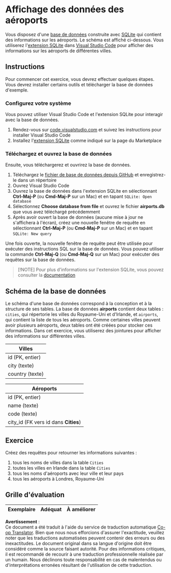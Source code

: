 <!--
CO_OP_TRANSLATOR_METADATA:
{
  "original_hash": "2f2d7693f28e4b2675f275e489dc5aac",
  "translation_date": "2025-08-24T12:02:55+00:00",
  "source_file": "2-Working-With-Data/05-relational-databases/assignment.md",
  "language_code": "fr"
}
-->
# Affichage des données des aéroports

Vous disposez d'une [base de données](https://raw.githubusercontent.com/Microsoft/Data-Science-For-Beginners/main/2-Working-With-Data/05-relational-databases/airports.db) construite avec [SQLite](https://sqlite.org/index.html) qui contient des informations sur les aéroports. Le schéma est affiché ci-dessous. Vous utiliserez l'[extension SQLite](https://marketplace.visualstudio.com/items?itemName=alexcvzz.vscode-sqlite&WT.mc_id=academic-77958-bethanycheum) dans [Visual Studio Code](https://code.visualstudio.com?WT.mc_id=academic-77958-bethanycheum) pour afficher des informations sur les aéroports de différentes villes.

## Instructions

Pour commencer cet exercice, vous devrez effectuer quelques étapes. Vous devrez installer certains outils et télécharger la base de données d'exemple.

### Configurez votre système

Vous pouvez utiliser Visual Studio Code et l'extension SQLite pour interagir avec la base de données.

1. Rendez-vous sur [code.visualstudio.com](https://code.visualstudio.com?WT.mc_id=academic-77958-bethanycheum) et suivez les instructions pour installer Visual Studio Code
1. Installez l'[extension SQLite](https://marketplace.visualstudio.com/items?itemName=alexcvzz.vscode-sqlite&WT.mc_id=academic-77958-bethanycheum) comme indiqué sur la page du Marketplace

### Téléchargez et ouvrez la base de données

Ensuite, vous téléchargerez et ouvrirez la base de données.

1. Téléchargez le [fichier de base de données depuis GitHub](https://raw.githubusercontent.com/Microsoft/Data-Science-For-Beginners/main/2-Working-With-Data/05-relational-databases/airports.db) et enregistrez-le dans un répertoire
1. Ouvrez Visual Studio Code
1. Ouvrez la base de données dans l'extension SQLite en sélectionnant **Ctrl-Maj-P** (ou **Cmd-Maj-P** sur un Mac) et en tapant `SQLite: Open database`
1. Sélectionnez **Choose database from file** et ouvrez le fichier **airports.db** que vous avez téléchargé précédemment
1. Après avoir ouvert la base de données (aucune mise à jour ne s'affichera à l'écran), créez une nouvelle fenêtre de requête en sélectionnant **Ctrl-Maj-P** (ou **Cmd-Maj-P** sur un Mac) et en tapant `SQLite: New query`

Une fois ouverte, la nouvelle fenêtre de requête peut être utilisée pour exécuter des instructions SQL sur la base de données. Vous pouvez utiliser la commande **Ctrl-Maj-Q** (ou **Cmd-Maj-Q** sur un Mac) pour exécuter des requêtes sur la base de données.

> [!NOTE] Pour plus d'informations sur l'extension SQLite, vous pouvez consulter la [documentation](https://marketplace.visualstudio.com/items?itemName=alexcvzz.vscode-sqlite&WT.mc_id=academic-77958-bethanycheum)

## Schéma de la base de données

Le schéma d'une base de données correspond à la conception et à la structure de ses tables. La base de données **airports** contient deux tables : `cities`, qui répertorie les villes du Royaume-Uni et d'Irlande, et `airports`, qui contient la liste de tous les aéroports. Comme certaines villes peuvent avoir plusieurs aéroports, deux tables ont été créées pour stocker ces informations. Dans cet exercice, vous utiliserez des jointures pour afficher des informations sur différentes villes.

| Villes            |
| ----------------- |
| id (PK, entier)   |
| city (texte)      |
| country (texte)   |

| Aéroports                        |
| -------------------------------- |
| id (PK, entier)                  |
| name (texte)                     |
| code (texte)                     |
| city_id (FK vers id dans **Cities**) |

## Exercice

Créez des requêtes pour retourner les informations suivantes :

1. tous les noms de villes dans la table `Cities`
1. toutes les villes en Irlande dans la table `Cities`
1. tous les noms d'aéroports avec leur ville et leur pays
1. tous les aéroports à Londres, Royaume-Uni

## Grille d'évaluation

| Exemplaire | Adéquat  | À améliorer       |
| ---------- | -------- | ----------------- |

**Avertissement** :  
Ce document a été traduit à l'aide du service de traduction automatique [Co-op Translator](https://github.com/Azure/co-op-translator). Bien que nous nous efforcions d'assurer l'exactitude, veuillez noter que les traductions automatisées peuvent contenir des erreurs ou des inexactitudes. Le document original dans sa langue d'origine doit être considéré comme la source faisant autorité. Pour des informations critiques, il est recommandé de recourir à une traduction professionnelle réalisée par un humain. Nous déclinons toute responsabilité en cas de malentendus ou d'interprétations erronées résultant de l'utilisation de cette traduction.